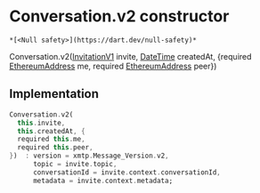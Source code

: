 


# Conversation.v2 constructor




    *[<Null safety>](https://dart.dev/null-safety)*



Conversation.v2([InvitationV1](https://pub.dev/documentation/xmtp_proto/0.0.1-development/xmtp_proto/InvitationV1-class.html) invite, [DateTime](https://api.flutter.dev/flutter/dart-core/DateTime-class.html) createdAt, {required [EthereumAddress](https://pub.dev/documentation/web3dart/2.6.1/credentials/EthereumAddress-class.html) me, required [EthereumAddress](https://pub.dev/documentation/web3dart/2.6.1/credentials/EthereumAddress-class.html) peer})





## Implementation

```dart
Conversation.v2(
  this.invite,
  this.createdAt, {
  required this.me,
  required this.peer,
})  : version = xmtp.Message_Version.v2,
      topic = invite.topic,
      conversationId = invite.context.conversationId,
      metadata = invite.context.metadata;
```







